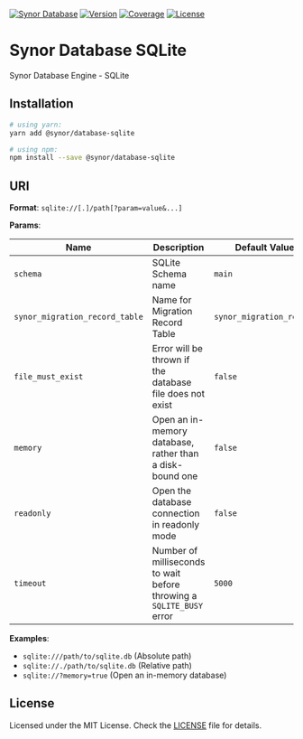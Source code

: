 [![Synor Database](https://img.shields.io/badge/synor-database-blue?style=for-the-badge)](https://github.com/Synor)
[![Version](https://img.shields.io/npm/v/@synor/database-sqlite?style=for-the-badge)](https://npmjs.org/package/@synor/database-sqlite)
[![Coverage](https://img.shields.io/codecov/c/gh/Synor/database-sqlite/master?style=for-the-badge)](https://codecov.io/gh/Synor/database-sqlite)
[![License](https://img.shields.io/npm/l/@synor/database-sqlite?style=for-the-badge)](https://github.com/Synor/synor/blob/master/packages/database-sqlite/blob/master/LICENSE)

# Synor Database SQLite

Synor Database Engine - SQLite

## Installation

```sh
# using yarn:
yarn add @synor/database-sqlite

# using npm:
npm install --save @synor/database-sqlite
```

## URI

**Format**: `sqlite://[.]/path[?param=value&...]`

**Params**:

| Name                           | Description                                                          | Default Value            |
| ------------------------------ | -------------------------------------------------------------------- | ------------------------ |
| `schema`                       | SQLite Schema name                                                   | `main`                   |
| `synor_migration_record_table` | Name for Migration Record Table                                      | `synor_migration_record` |
| `file_must_exist`              | Error will be thrown if the database file does not exist             | `false`                  |
| `memory`                       | Open an in-memory database, rather than a disk-bound one             | `false`                  |
| `readonly`                     | Open the database connection in readonly mode                        | `false`                  |
| `timeout`                      | Number of milliseconds to wait before throwing a `SQLITE_BUSY` error | `5000`                   |

**Examples**:

- `sqlite:///path/to/sqlite.db` (Absolute path)
- `sqlite://./path/to/sqlite.db` (Relative path)
- `sqlite://?memory=true` (Open an in-memory database)

## License

Licensed under the MIT License. Check the [LICENSE](./LICENSE) file for details.
